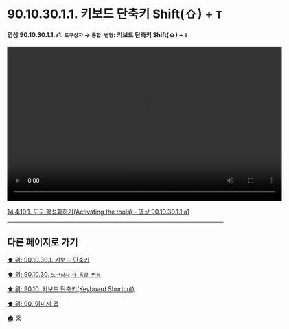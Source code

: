 # 90.10.30.1.1. 키보드 단축키 Shift(⇧) + `T`

<a id="90-10-30-01-01-a1"></a>

#### 영상 90.10.30.1.1.a1. `도구상자` → `통합 변형`: 키보드 단축키 Shift(⇧) + `T`
<video controls="controls" width="640" height="360" src="https://github.com/wonder13662/gimp/assets/15767104/ad29efaf-54ff-4355-850c-87ea29f6fa18"></video>

[14.4.10.1. 도구 활성화하기(Activating the tools) - 영상 90.10.30.1.1.a1](./14-04-10-01-activating_the_tool.md#90-10-30-01-01-a1)

***

## 다른 페이지로 가기

[⬆️ 위: 90.10.30.1. 키보드 단축키](./90-10-30-01-00-keyboard_shortcut.md)

[⬆️ 위: 90.10.30. `도구상자` → `통합 변형`](./90-10-30-00-tool_box-unified_transform.md)

[⬆️ 위: 90.10. 키보드 단축키(Keyboard Shortcut)](./90-10-00-keyboard_shortcut.md)

[⬆️ 위: 90. 이미지 맵](./90-00-image-map.md)

[🏠 홈](./00-home.md)